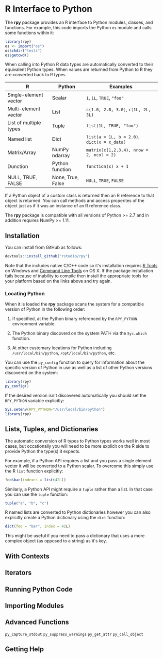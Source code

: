 R Interface to Python
================

The **rpy** package provides an R interface to Python modules, classes, and functions. For example, this code imports the Python `os` module and calls some functions within it:

``` r
library(rpy)
os <- import("os")
os$chdir("tests")
os$getcwd()
```

When calling into Python R data types are automatically converted to their equivalent Python types. When values are returned from Python to R they are converted back to R types.

| R                      | Python            | Examples                                    |
|------------------------|-------------------|---------------------------------------------|
| Single-element vector  | Scalar            | `1`, `1L`, `TRUE`, `"foo"`                  |
| Multi-element vector   | List              | `c(1.0, 2.0, 3.0)`, `c(1L, 2L, 3L)`         |
| List of multiple types | Tuple             | `list(1L, TRUE, "foo")`                     |
| Named list             | Dict              | `list(a = 1L, b = 2.0)`, `dict(x = x_data)` |
| Matrix/Array           | NumPy ndarray     | `matrix(c(1,2,3,4), nrow = 2, ncol = 2)`    |
| Dunction               | Python function   | `function(x) x + 1`                         |
| NULL, TRUE, FALSE      | None, True, False | `NULL`, `TRUE`, `FALSE`                     |

If a Python object of a custom class is returned then an R reference to that object is returned. You can call methods and access properites of the object just as if it was an instance of an R reference class.

The **rpy** package is compatible with all versions of Python &gt;= 2.7 and in addition requires NumPy &gt;= 1.11.

Installation
------------

You can install from GitHub as follows:

``` r
devtools::install_github("rstudio/rpy")
```

Note that the includes native C/C++ code so it's installation requires [R Tools](https://cran.r-project.org/bin/windows/Rtools/) on Windows and [Command Line Tools](http://osxdaily.com/2014/02/12/install-command-line-tools-mac-os-x/) on OS X. If the package installation fails because of inability to compile then install the appropriate tools for your platform based on the links above and try again.

### Locating Python

When it is loaded the **rpy** package scans the system for a compatible version of Python in the following order:

1.  If specified, at the Python binary referenced by the `RPY_PYTHON` environment variable.

2.  The Python binary discoverd on the system PATH via the `Sys.which` function.

3.  At other customary locations for Python including `/usr/local/bin/python`, `/opt/local/bin/python`, etc.

You can use the `py_config` function to query for information about the specific version of Python in use as well as a list of other Python versions discovered on the system:

``` r
library(rpy)
py_config()
```

If the desired version isn't discovered automatically you should set the `RPY_PYTHON` variable explicitly:

``` r
Sys.setenv(RPY_PYTHON="/usr/local/bin/python")
library(rpy)
```

Lists, Tuples, and Dictionaries
-------------------------------

The automatic conversion of R types to Python types works well in most cases, but occationally you will need to be more explicit on the R side to provide Python the type(s) it expects.

For example, if a Python API requires a list and you pass a single element vector it will be converted to a Python scalar. To overcome this simply use the R `list` function explicitly:

``` r
foo$bar(indexes = list(42L))
```

Similarly, a Python API might require a `tuple` rather than a list. In that case you can use the `tuple` function:

``` r
tuple("a", "b", "c")
```

R named lists are converted to Python dictionaries however you can also explicitly create a Python dictionary using the `dict` function:

``` r
dict(foo = "bar", index = 42L)
```

This might be useful if you need to pass a dictionary that uses a more complex object (as opposed to a string) as it's key.

With Contexts
-------------

Iterators
---------

Running Python Code
-------------------

Importing Modules
-----------------

Advanced Functions
------------------

`py_capture_stdout` `py_suppress_warnings` `py_get_attr` `py_call_object`

Getting Help
------------
